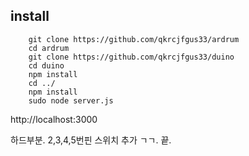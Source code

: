 install
--
```
    git clone https://github.com/qkrcjfgus33/ardrum
    cd ardrum
    git clone https://github.com/qkrcjfgus33/duino
    cd duino
    npm install
    cd ../
    npm install
    sudo node server.js
```
http://localhost:3000

하드부분.
2,3,4,5번핀 스위치 추가 ㄱㄱ. 끝.